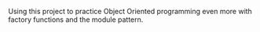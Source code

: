 Using this project to practice Object Oriented programming even more with factory functions and the module pattern.